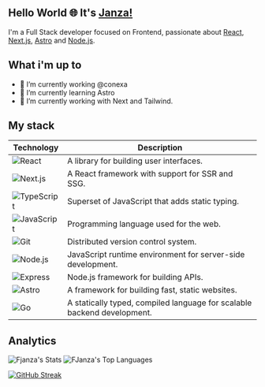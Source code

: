 ## Hello World 🌐 It's [Janza!](https://fjanza.dev.ar)
I'm a Full Stack developer focused on Frontend, passionate about [React](https://reactjs.org), [Next.js](https://nextjs.org), [Astro](https://astro.build) and [Node.js](https://nodejs.org).

## What i'm up to
- 🔭 I’m currently working @conexa
- 🌱 I’m currently learning Astro
- 💼 I’m currently working with Next and Tailwind.

## My stack
| Technology    | Description                                                  |
| ------------- | ------------------------------------------------------------ |
| ![React](https://img.shields.io/badge/React-20232A?style=for-the-badge&logo=react&logoColor=61DAFB)     | A library for building user interfaces.                   |
| ![Next.js](https://img.shields.io/badge/Next.js-000000?style=for-the-badge&logo=nextdotjs&logoColor=white) | A React framework with support for SSR and SSG.           |
| ![TypeScript](https://img.shields.io/badge/TypeScript-007ACC?style=for-the-badge&logo=typescript&logoColor=white) | Superset of JavaScript that adds static typing.           |
| ![JavaScript](https://img.shields.io/badge/JavaScript-F7DF1E?style=for-the-badge&logo=javascript&logoColor=black) | Programming language used for the web.                   |
| ![Git](https://img.shields.io/badge/Git-F05032?style=for-the-badge&logo=git&logoColor=white)           | Distributed version control system.                       |
| ![Node.js](https://img.shields.io/badge/Node.js-339933?style=for-the-badge&logo=nodedotjs&logoColor=white) | JavaScript runtime environment for server-side development. |
| ![Express](https://img.shields.io/badge/Express-000000?style=for-the-badge&logo=express&logoColor=white) | Node.js framework for building APIs.                      |
| ![Astro](https://img.shields.io/badge/Astro-FF5D01?style=for-the-badge&logo=astro&logoColor=white)     | A framework for building fast, static websites.           |
| ![Go](https://img.shields.io/badge/Go-00ADD8?style=for-the-badge&logo=go&logoColor=white)           | A statically typed, compiled language for scalable backend development. |


## Analytics
![Fjanza's Stats](https://github-readme-stats.vercel.app/api?username=Fjanza&theme=material-palenight&show_icons=true&hide_border=true&count_private=true)
![FJanza's Top Languages](https://github-readme-stats.vercel.app/api/top-langs/?username=FJanza&theme=material-palenight&show_icons=true&hide_border=true&layout=compact)

[![GitHub Streak](https://streak-stats.demolab.com?user=FJanza&theme=material-palenight&hide_border=true)]([https://git.io/streak-stats](https://streak-stats.demolab.com?user=FJanza&theme=material-palenight&hide_border=true))
